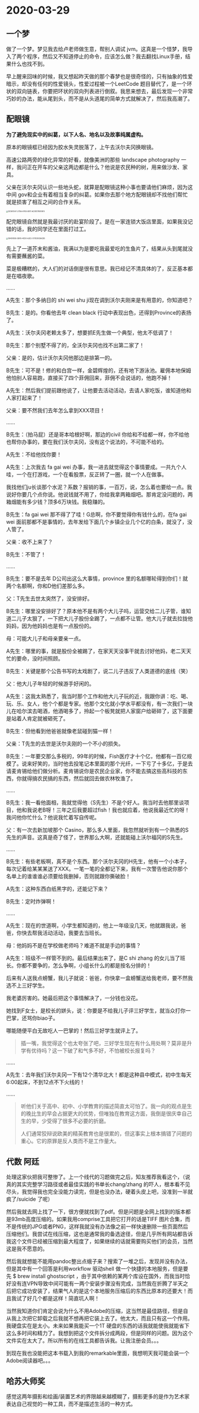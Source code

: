 # 2020-03-29



## 一个梦

做了一个梦。梦见我去给卢老师做生意，帮别人调试 jvm。这真是一个怪梦，我导入了两个程序，然后又不知道停止的命令，应该怎么做？我去翻找Linux手册，结果什么也找不到。

早上醒来回味的时候，我又想起昨天做的那个春梦也是很奇怪的，只有抽象的性爱暗示，却没有任何的性爱镜头，性爱过程被一个LeetCode 题目替代了，是一个环状的双向链表，你要把环状的双向列表进行倒叙。我思来想去，最后发现一个非常巧妙的办法，能从尾到头，而不是从头道尾的简单方式就解决了，然后我高潮了。

## 配眼镜

**为了避免现实中的纠葛，以下人名、地名以及故事纯属虚构。**

原本的眼镜框已经因为胶水失灵脱落了，上午去沃尔夫冈换眼镜。

高速公路两旁的绿化异常的好看，就像美洲的那些 landscape photography 一样，我问正在开车的父亲这两边都是什么？他说是农民种的树，用来做沙发、家具。



父亲在沃尔夫冈认识一些地头蛇，就算是配眼镜这种小事也要请他们麻烦，因为这中间 gov和企业有着相当复杂的纠葛。如果你去那个地方配眼镜却不找他们帮忙就是损害了相互之间的合作关系。

<img src="https://tva1.sinaimg.cn/large/00831rSTgy1gdasq0tlbrj30u010lhdt.jpg" alt="5E36FD47-27DA-4769-8917-AC0EE780F8F9" style="zoom: 33%;" />

配完眼镜自然就是我最讨厌的赴宴阶段了。是在一家连锁大饭店里面，如果我没记错的话，我的同学还在里面打过工。

<img src="https://tva1.sinaimg.cn/large/00831rSTgy1gdasu5gxi7j30u0140kjl.jpg" alt="1B45FB08-5BFB-4ED0-A2E2-517B350DACB5" style="zoom: 33%;" />

先上了一道芥末和酱油，我满以为是要吃我最爱吃的生鱼片了，结果从头到尾就没有需要蘸酱的菜。

菜是极糟糕的，大人们的对话倒是很有意思。我已经记不清具体的了，反正基本都是在唱夜歌。

……

A先生：那个多纳日的 shi wei shu ji现在调到沃尔夫刚来是有用意的，你知道吧？

B先生：是的。你看他去年 clean black 行动中表现出色，还得到Province的表扬了。

A先生：沃尔夫冈老赖太多了，想要抓E先生做一个典型，他太不低调了！

B先生：那个别墅不得了的，全沃尔夫冈也找不出第二家了！

父亲：是的，估计沃尔夫冈他那边是排第一的。

B先生：可不是！修的和白宫一样，金碧辉煌的，还有地下游泳池。雇佣本地保姆他怕别人容易跑，直接买了四个菲佣回来，菲佣不会说话的，他跑不掉！

A先生：然后我们提前跟他说了，让他要去活动活动，去请人家吃饭，谁知道他和人家打起来了！

父亲：要不然我们去年怎么拿到XXX项目！

……

B先生：（拍马屁）还是哥本哈根好啊，那边的civil 你给和不给都一样，你不给他也帮你办事的，要在我们沃尔夫冈，没有这个说法的，不可能不给的。

A先生：不给他找你要！

A先生：上次我去 fa gai wei 办事，我一进去就觉得这个事情要成。一共九个人哇，一个在打游戏，一个在看股票，反正转了一圈，就一个人在做事。

我找他们ju长谈那个水泥？系数？报销的事，一百万，说，怎么着也要给一点。我说好你要几个点你说。他说钱就不用了，你给我拿两箱烟吧。那肯定没问题的，两箱烟能有多少钱？顶多6万块钱。我稳赚的。

B先生：fa gai wei 那不得了了哇！G总啊，你不要觉得你有钱什么的，在fa gai wei 面前那都不是事情的，去年发给下面几个乡镇企业几个亿的白条，就没了，没人管了。

父亲：收不上来了？

B先生：不管了！

……

B先生：要不是去年 D公司出这么大事情，province 里的名额哪轮得到你们！就两个名额啊，你和D他们差那么多。

父：T先生去世太突然了，没安排好。

B先生：哪里没安排好了？原本他不是有两个大儿子吗，运营交给二儿子管，谁知道二儿子太狠了，一下把大儿子股份全踢了，一点都不让管。他大儿子就去拉拢他妈妈，因为他妈妈也是有一点股份的。

母：可能大儿子和母亲要亲一点。

A先生：哪里的事，就是股份全被踢了，在家天天没事干就去讨好他妈，老二天天忙的要命，没时间照顾。

B先生：关键是那个公告书写的太戏剧了，说二儿子违反了人类道德的底线（笑）

父：他大儿子年轻的时候游手好闲的。

A先生：这我太熟悉了，我当时那个工作和他大儿子玩的近，我跟你讲：吃、喝、玩、乐、女人，他个个都是专家。他那个文化就小学水平都没有，有一次我们一块儿在哈尔滨去喝酒，他酒喝多了，拎起一个板凳就把人家窗户给砸碎了，这下面要是站着人肯定就被砸死了。

B先生：但他看到他爸爸就像老鼠碰到猫一样！

父亲：T先生的去世是沃尔夫刚的一个不小的损失。

B先生：一年要交那么多税的，99年的时候，Fish医疗才十个亿，他都有一百亿规模了。说来好笑的，当时他去投笔记本里面的那个光纤，一下亏了十多亿，于是去请麦肯锡给他们做分析。麦肯锡说你是农民企业家，你不能去搞这些高科技的东西，你就得搞农民搞的东西，然后就回去做农林牧渔了。

……

B先生：我一看他面相，我就觉得他（S先生）不是个好人。我当时去他那里谈项目，他和我说老B呀！三年之后我要超过fish！我也就应着，他说我最近忙的呀！我问他你忙什么？他说我忙着写自传呢。

父：有一次去新加坡那个 Casino，那么多人里面，我忽然就听到有一个熟悉的S先生的声音。这真是奇了怪了，世界那么大啊，还就能碰上沃尔福冈的S先生。

……

B先生：有些老板啊，真不是个东西。那个沃尔夫冈的H先生，他有一个小本子，每次记着给某某某送了XXX。一笔一笔的全都记下来，我有一次警告他说你那个名单上的谁谁谁必须要给我删掉，否则就跟你撕破脸！

A先生：这种东西白纸黑字的，还能记下来？

B先生：定时炸弹啊！

……

A先生：现在的世道啊，小学生都知道的，他上一年级没几天，他就跟我说，爸爸，你快去帮我活动活动，我要去当班长。

母：他妈妈不是在学校做老师吗？难道不就是手边的事情？

A先生：班级不一样管不到的。最后结果出来了，是C shi zhang 的女儿当了班长。你都不要争的，怎么争啊，小组长什么的都是按名分排的！

后来有人送我点螃蟹，我儿子就说：爸爸，你快拿一盒螃蟹送给我老师，要不然我选不上三好学生。

我老婆厉害的。她最后把这个事情解决了，一分钱也没花。

她找到F女士，是校长的姘头，说：你要是不给我儿子评三好学生，就当众打你一巴掌，还骂你biao子。

哪能随便平白无故吃人一巴掌的！然后三好学生就评上了。

> 插一嘴，我觉得这个也太夸张了吧，三好学生现在有什么用处啊？莫非是升学有优待吗？这一下破了和气多不好，不怕被校长报复吗？

……

A先生：去年我们沃尔夫冈一下有12个清华北大！都是这种县中模式，初中生每天6:00起床，不到12点不下火线的！

……

> 听他们关于高中、初中、小学教育的描述简直太可怕了。我一向的观点是生的晚比生的早会占据更大的优势，但唯独在教育这方面，我倒是很庆幸自己生的早，少受得了很多不必要的折磨。
>
> 人们通常狡辩说欧美的精英教育也是很累的，但这事实上根本搞错了问题的重心。它的原罪是反人类而不是工作量大。

## 代数 阿廷

处理这家伙把我可整惨了。上一个线代的习题做完之后，知友推荐我看这个，（说真的其实完整学习路径或者最佳实践的书单长chang/zhang 的吓人，根本看不见尽头，我觉得我也完全没能力读完，但是也没办法，硬着头皮上吧，没准到一半就疯了/suicide 了呢）

然后我就去网上找了一下，很方便就找到了pdf。但是问题是全网上找到的版本都是93mb高度压缩的。如果我用comprise工具把它打开的话是TIFF 图片合集，而不是传统的JPG或者PNG，这样我就没有办法像之前一样快速删除一些页面然后压缩他们。我尝试在线压缩，这也是通常我的备选途径，但是几乎所有网站都告诉我这个文件已经被压缩到最大程度了，如果继续的话就需要购买他们的会员，当然这是我不愿意的。

然后我就想能不能用pandoc整出点蛾子来？搜索了一堆之后，发现并没有办法，但是其中有一个回答是利用workflow 驱动shell 做一个快捷的本地服务，但是要先 $ brew install ghostscript ，由于其中依赖的某两个库设在国外，而我当时恰好没有连VPN导致中间可能有一两个安装步骤没有完成，当然我在折腾了半天之后把它成功安装了，结果气人的是这个本地服务压缩后的东西比原本的还要大！而且我试了好几个都是这样！简直坑人啊！

当然我知道你们肯定会说为什么不用Adobe的压缩，这当然是最佳路径，但是自从我上次把它卸载之后我就不想再把它装上去了。他太大，而且只有这一个作用。我硬盘实在是太小。未来如果我能买一个1T 硬盘的东西的话我就能使我就能省下这么多时间和精力了。我想到把这个文件拆分成两段，但是同样的问题。因为这个文件实在太大了。所以所有的在线工具都告诉我。让我注册会员。。。

到现在我也没能把这本书载入到我的remarkable里面，我想明天我可能会装一个Adobe阅读器吧。。。

## 哈苏大师奖

感觉这两年摄影和绘画/装置艺术的界限越来越模糊了，摄影更多的是作为艺术家表达自己视觉的一种工具，而不是描述生活的一种方式。



